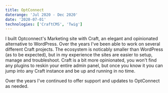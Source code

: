 ```yaml
---
title: OptConnect
daterange: 'Jul 2020 - Dec 2020'
date: '2020-07-01'
technologies: ['CraftCMS', 'Twig']
---
```


I built Optconnect's Marketing site with Craft, an elegant and opinionated alternative to WordPress. Over the 
years I've been able to work on several different Craft projects. The ecosystem is noticably smaller than 
WordPress (as to be expected), but in my experience the sites are easier to setup, manage and troubleshoot.
Craft is a bit more opinionated, you won't find any plugins to reskin your entire admin panel, but once you
know it you can jump into any Craft instance and be up and running in no time.

Over the years I've continued to offer support and updates to OptConnect as needed.